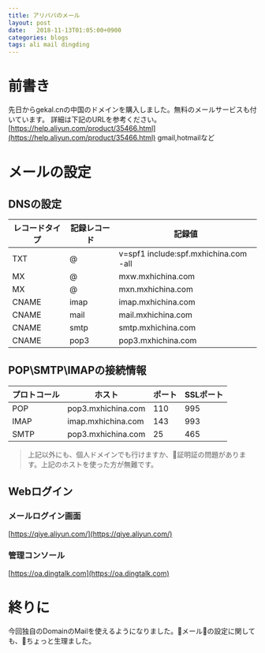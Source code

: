 ```yaml
---
title: アリババのメール
layout: post
date:   2018-11-13T01:05:00+0900
categories: blogs
tags: ali mail dingding
---
```


# 前書き

先日からgekal.cnの中国のドメインを購入しました。無料のメールサービスも付いています。
詳細は下記のURLを参考ください。
[https://help.aliyun.com/product/35466.html](https://help.aliyun.com/product/35466.html)
gmail,hotmailなど

# メールの設定

## DNSの設定

| レコードタイプ | 記録レコード | 記録値                                |
| -------------- | ------------ | ------------------------------------- |
| TXT            | @            | v=spf1 include:spf.mxhichina.com -all |
| MX             | @            | mxw.mxhichina.com                     |
| MX             | @            | mxn.mxhichina.com                     |
| CNAME          | imap         | imap.mxhichina.com                    |
| CNAME          | mail         | mail.mxhichina.com                    |
| CNAME          | smtp         | smtp.mxhichina.com                    |
| CNAME          | pop3         | pop3.mxhichina.com                    |

## POP\SMTP\IMAPの接続情報

| プロトコール | ホスト             | ポート | SSLポート |
| ------------ | ------------------ | ------ | --------- |
| POP          | pop3.mxhichina.com | 110    | 995       |
| IMAP         | imap.mxhichina.com | 143    | 993       |
| SMTP         | pop3.mxhichina.com | 25     | 465       |

> 上記以外にも、個人ドメインでも行けますか、証明証の問題があります。上記のホストを使った方が無難です。

## Webログイン

### メールログイン画面
        
[https://qiye.aliyun.com/](https://qiye.aliyun.com/)

### 管理コンソール

[https://oa.dingtalk.com](https://oa.dingtalk.com)

# 終りに

今回独自のDomainのMailを使えるようになりました。メールの設定に関しても、ちょっと生理ました。
